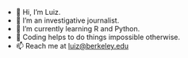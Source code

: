- 👋 Hi, I’m Luiz.
- 👀 I’m an investigative journalist.
- 🌱 I’m currently learning R and Python.
- 💞️ Coding helps to do things impossible otherwise.
- 📫 Reach me at luiz@berkeley.edu

<!---
lhmont/lhmont is a ✨ special ✨ repository because its `README.md` (this file) appears on your GitHub profile.
You can click the Preview link to take a look at your changes.
--->

